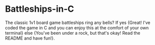 # Battleships-in-C
The classic 1v1 board game battleships ring any bells? If yes {Great! I've coded the game in C and you can enjoy this at the comfort of your own terminal} else {You've been under a rock, but that's okay! Read the README and have fun!}.
